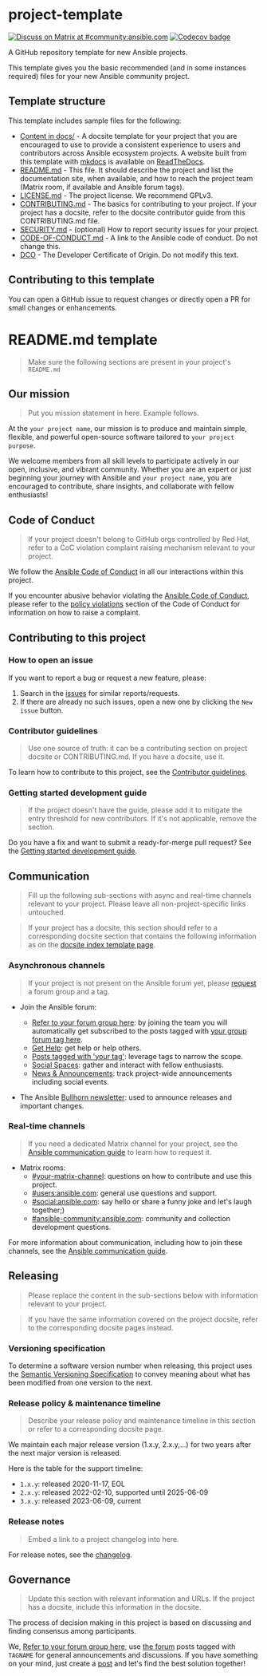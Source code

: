 # project-template
[![Discuss on Matrix at #community:ansible.com](https://img.shields.io/matrix/community:ansible.com.svg?server_fqdn=ansible-accounts.ems.host&label=Discuss%20on%20Matrix%20at%20%23community:ansible.com&logo=matrix)](https://matrix.to/#/#community:ansible.com)
[![Codecov badge](https://img.shields.io/codecov/c/github/ansible-community/project-template)](https://codecov.io/gh/ansible-community/project-template)

A GitHub repository template for new Ansible projects.

This template gives you the basic recommended (and in some instances required) files for your new Ansible community project.

## Template structure

This template includes sample files for the following:
- [Content in docs/](https://github.com/ansible-community/project-template/tree/main/docs) - A docsite template for your project that you are encouraged to use to provide a consistent experience to users and contributors across Ansible ecosystem projects. A website built from this template with [mkdocs](https://www.mkdocs.org/) is available on [ReadTheDocs](https://ansible.readthedocs.io/projects/ansible-project-template/en/latest/).
- [README.md](README.md) - This file. It should describe the project and list the documentation site, when available, and how to reach the project team (Matrix room, if available and Ansible forum tags). 
- [LICENSE.md](LICENSE.md) - The project license. We recommend GPLv3.
- [CONTRIBUTING.md](CONTRIBUTING.md) - The basics for contributing to your project. If your project has a docsite, refer to the docsite contributor guide from this CONTRIBUTING.md file.
- [SECURITY.md](SECURITY.md) - (optional) How to report security issues for your project.
- [CODE-OF-CONDUCT.md](CODE-OF-CONDUCT.md) - A link to the Ansible code of conduct. Do not change this.
- [DCO](DCO) - The Developer Certificate of Origin. Do not modify this text.

## Contributing to this template

You can open a GitHub issue to request changes or directly open a PR for small changes or enhancements.

# README.md template

> Make sure the following sections are present in your project's `README.md`

## Our mission

> Put you mission statement in here. Example follows.

At the `your project name`, our mission is to produce and maintain simple, flexible,
and powerful open-source software tailored to `your project purpose`.

We welcome members from all skill levels to participate actively in our open, inclusive, and vibrant community.
Whether you are an expert or just beginning your journey with Ansible and `your project name`,
you are encouraged to contribute, share insights, and collaborate with fellow enthusiasts!

## Code of Conduct

> If your project doesn't belong to GitHub orgs controlled by Red Hat, refer to a CoC violation complaint raising mechanism relevant to your project.

We follow the [Ansible Code of Conduct](https://docs.ansible.com/ansible/latest/community/code_of_conduct.html) in all our interactions within this project.

If you encounter abusive behavior violating the [Ansible Code of Conduct](https://docs.ansible.com/ansible/latest/community/code_of_conduct.html), please refer to the [policy violations](https://docs.ansible.com/ansible/latest/community/code_of_conduct.html#policy-violations) section of the Code of Conduct for information on how to raise a complaint.

## Contributing to this project

### How to open an issue

If you want to report a bug or request a new feature, please:
1. Search in the [issues](https://github.com/ORG/REPO/issues) for similar reports/requests.
2. If there are already no such issues, open a new one by clicking the `New issue` button.

### Contributor guidelines

> Use one source of truth: it can be a contributing section on project docsite or CONTRIBUTING.md. If you have a docsite, use it.

To learn how to contribute to this project, see the [Contributor guidelines](https://link-to-docsite-or-contributor.md).

### Getting started development guide

> If the project doesn't have the guide, please add it to mitigate the entry threshold for new contributors. If it's not applicable, remove  the section.

Do you have a fix and want to submit a ready-for-merge pull request? See the [Getting started development guide](https://link-to-the-quide).

## Communication

> Fill up the following sub-sections with async and real-time channels relevant to your project. Please leave all non-project-specific links untouched.

> If your project has a docsite, this section should refer to a corresponding docsite section that contains the following information as on the [docsite index template page](https://github.com/ansible-community/project-template/blob/main/docs/index.md).

### Asynchronous channels

> If your project is not present on the Ansible forum yet, please [request](https://forum.ansible.com/t/requesting-a-forum-group/503/17) a forum group and a tag.

* Join the Ansible forum:
    * [Refer to your forum group here](https://forum.ansible.com/g/): by joining the team you will automatically get subscribed to the posts tagged with [your group forum tag here](https://forum.ansible.com/tags).
    * [Get Help](https://forum.ansible.com/c/help/6/none): get help or help others.
    * [Posts tagged with 'your tag'](https://forum.ansible.com/tags): leverage tags to narrow the scope.
    * [Social Spaces](https://forum.ansible.com/c/chat/4): gather and interact with fellow enthusiasts.
    * [News & Announcements](https://forum.ansible.com/c/news/5/none): track project-wide announcements including social events.

* The Ansible [Bullhorn newsletter](https://forum.ansible.com/t/about-the-newsletter-category/166): used to announce releases and important changes.

### Real-time channels

> If you need a dedicated Matrix channel for your project, see the [Ansible communication guide](https://docs.ansible.com/ansible/devel/community/communication.html#ansible-community-on-matrix) to learn how to request it.

* Matrix rooms:
    * [#your-matrix-channel](https://matrix.to/#/): questions on how to contribute and use this project.
    * [#users:ansible.com](https://matrix.to/#/#users:ansible.com): general use questions and support.
    * [#social:ansible.com](https://matrix.to/#/#social:ansible.com): say hello or share a funny joke and let's laugh together;)
    * [#ansible-community:ansible.com](https://matrix.to/#/#community:ansible.com): community and collection development questions.

For more information about communication, including how to join these channels, see the [Ansible communication guide](https://docs.ansible.com/ansible/devel/community/communication.html).

## Releasing

> Please replace the content in the sub-sections below with information relevant to your project.

> If you have the same information covered on the project docsite, refer to the corresponding docsite pages instead. 

### Versioning specification

To determine a software version number when releasing, this project uses the [Semantic Versioning Specification](https://semver.org/) to convey meaning about what has been modified from one version to the next.

### Release policy & maintenance timeline

> Describe your release policy and maintenance timeline in this section or refer to a corresponding docsite page.

We maintain each major release version (1.x.y, 2.x.y,...) for two years after the next major version is released.

Here is the table for the support timeline:

- `1.x.y`: released 2020-11-17, EOL
- `2.x.y`: released 2022-02-10, supported until 2025-06-09
- `3.x.y`: released 2023-06-09, current

### Release notes

> Embed a link to a project changelog into here.

For release notes, see the [changelog]().

## Governance

> Update this section with relevant information and URLs. If the project has a docsite, include this information in the docsite.

The process of decision making in this project is based on discussing and finding consensus among participants.

We, [Refer to your forum group here](https://forum.ansible.com/g/YOUR-GROUP), use [the forum](https://forum.ansible.com/tag/YOUR-TAG) posts tagged with `TAGNAME` for general announcements and discussions. If you have something on your mind, just create a [post](https://forum.ansible.com/new-topic?title=topic%20title&body=topic%20body&category=project&tags=YOUR-TAG) and let's find the best solution together!
